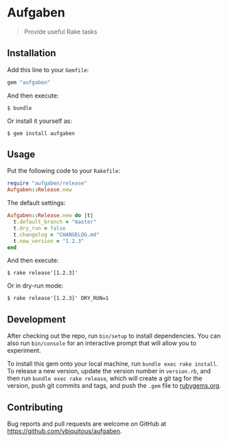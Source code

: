 # Aufgaben

> Provide useful Rake tasks

## Installation

Add this line to your `Gemfile`:

```ruby
gem "aufgaben"
```

And then execute:

    $ bundle

Or install it yourself as:

    $ gem install aufgaben

## Usage

Put the following code to your `Rakefile`:

```ruby
require "aufgaben/release"
Aufgaben::Release.new
```

The default settings:

```ruby
Aufgaben::Release.new do |t|
  t.default_branch = "master"
  t.dry_run = false
  t.changelog = "CHANGELOG.md"
  t.new_version = "1.2.3"
end
```

And then execute:

    $ rake release'[1.2.3]'

Or in dry-run mode:

    $ rake release'[1.2.3]' DRY_RUN=1

## Development

After checking out the repo, run `bin/setup` to install dependencies. You can also run `bin/console` for an interactive prompt that will allow you to experiment.

To install this gem onto your local machine, run `bundle exec rake install`. To release a new version, update the version number in `version.rb`, and then run `bundle exec rake release`, which will create a git tag for the version, push git commits and tags, and push the `.gem` file to [rubygems.org](https://rubygems.org).

## Contributing

Bug reports and pull requests are welcome on GitHub at <https://github.com/ybiquitous/aufgaben>.
